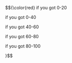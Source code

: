 $${\color{red}
if you got 0-20 

if you got 0-40 

if you got 40-60 

if you got 60-80

if you got 80-100  

}$$
